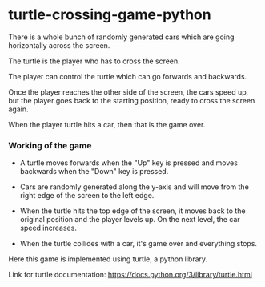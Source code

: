 # turtle-crossing-game-python

There is a whole bunch of randomly generated cars which are going horizontally across the screen.

The turtle is the player who has to cross the screen.

The player can control the turtle which can go forwards and backwards.

Once the player reaches the other side of the screen, the cars speed up, but the player goes back to the starting position, ready to cross the screen again.

When the player turtle hits a car, then that is the game over.  
 
### Working of the game

* A turtle moves forwards when the "Up" key is pressed and moves backwards when the "Down" key is pressed.

* Cars are randomly generated along the y-axis and will move from the right edge of the screen to the left edge.

* When the turtle hits the top edge of the screen, it moves back to the original position and the player levels up. On the next level, the car speed increases.

* When the turtle collides with a car, it's game over and everything stops.

Here this game is implemented using turtle, a python library.

Link for turtle documentation: https://docs.python.org/3/library/turtle.html

